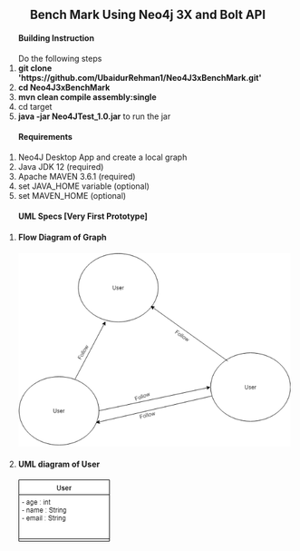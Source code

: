 <h2 align="center">Bench Mark Using Neo4j 3X and Bolt API</h2>


<ol>
	<h4>Building Instruction</h4>
	Do the following steps
	<li><strong>git clone 'https://github.com/UbaidurRehman1/Neo4J3xBenchMark.git'</strong></li>
	<li><strong>cd Neo4J3xBenchMark</strong></li>
	<li><strong>mvn clean compile assembly:single</strong></li>
	<li>cd target</li>
	<li><strong>java -jar  Neo4JTest_1.0.jar</strong> to run the jar</li>
</ol>
<ol>
	<h4>Requirements</h4>
	<li>Neo4J Desktop App and create a local graph</li>
	<li>Java JDK 12 (required)</li>
	<li>Apache MAVEN 3.6.1 (required)</li>
	<li>set JAVA_HOME variable (optional)</li>
	<li>set MAVEN_HOME (optional)</li>
</ol>

<ol>
	<h4>UML Specs [Very First Prototype]</h4>
	<li>
		<h4>Flow Diagram of Graph<h4>
		<div>
			<img src="./imgs/Graph.png"></img>
		</div>
	</li>
	<li>
		<h4>UML diagram of User</h4>
		<div>
			<img src="./imgs/uml.png"></img>
		</div>
	</li>
</ol>
